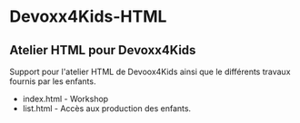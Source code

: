 # Devoxx4Kids-HTML
## Atelier HTML pour Devoxx4Kids

Support pour l'atelier HTML de Devoox4Kids ainsi que le différents travaux fournis par les enfants.

* index.html - Workshop
* list.html - Accès aux production des enfants.
